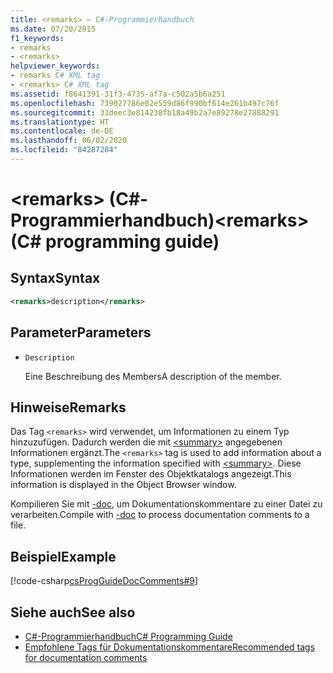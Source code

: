 ```yaml
---
title: <remarks> – C#-Programmierhandbuch
ms.date: 07/20/2015
f1_keywords:
- remarks
- <remarks>
helpviewer_keywords:
- remarks C# XML tag
- <remarks> C# XML tag
ms.assetid: f8641391-31f3-4735-af7a-c502a5b6a251
ms.openlocfilehash: 739027786e02e559d86f990bf614e261b497c76f
ms.sourcegitcommit: 33deec3e814238fb18a49b2a7e89278e27888291
ms.translationtype: HT
ms.contentlocale: de-DE
ms.lasthandoff: 06/02/2020
ms.locfileid: "84287284"
---
```

# <a name="remarks-c-programming-guide"></a><span data-ttu-id="43699-102">\<remarks> (C#-Programmierhandbuch)</span><span class="sxs-lookup"><span data-stu-id="43699-102">\<remarks> (C# programming guide)</span></span>

## <a name="syntax"></a><span data-ttu-id="43699-103">Syntax</span><span class="sxs-lookup"><span data-stu-id="43699-103">Syntax</span></span>

```xml
<remarks>description</remarks>
```

## <a name="parameters"></a><span data-ttu-id="43699-104">Parameter</span><span class="sxs-lookup"><span data-stu-id="43699-104">Parameters</span></span>

- `Description`

  <span data-ttu-id="43699-105">Eine Beschreibung des Members</span><span class="sxs-lookup"><span data-stu-id="43699-105">A description of the member.</span></span>

## <a name="remarks"></a><span data-ttu-id="43699-106">Hinweise</span><span class="sxs-lookup"><span data-stu-id="43699-106">Remarks</span></span>

<span data-ttu-id="43699-107">Das Tag `<remarks>` wird verwendet, um Informationen zu einem Typ hinzuzufügen. Dadurch werden die mit [\<summary>](./summary.md) angegebenen Informationen ergänzt.</span><span class="sxs-lookup"><span data-stu-id="43699-107">The `<remarks>` tag is used to add information about a type, supplementing the information specified with [\<summary>](./summary.md).</span></span> <span data-ttu-id="43699-108">Diese Informationen werden im Fenster des Objektkatalogs angezeigt.</span><span class="sxs-lookup"><span data-stu-id="43699-108">This information is displayed in the Object Browser window.</span></span>

<span data-ttu-id="43699-109">Kompilieren Sie mit [-doc](../../language-reference/compiler-options/doc-compiler-option.md), um Dokumentationskommentare zu einer Datei zu verarbeiten.</span><span class="sxs-lookup"><span data-stu-id="43699-109">Compile with [-doc](../../language-reference/compiler-options/doc-compiler-option.md) to process documentation comments to a file.</span></span>

## <a name="example"></a><span data-ttu-id="43699-110">Beispiel</span><span class="sxs-lookup"><span data-stu-id="43699-110">Example</span></span>

[!code-csharp[csProgGuideDocComments#9](~/samples/snippets/csharp/VS_Snippets_VBCSharp/csProgGuideDocComments/CS/DocComments.cs#9)]

## <a name="see-also"></a><span data-ttu-id="43699-111">Siehe auch</span><span class="sxs-lookup"><span data-stu-id="43699-111">See also</span></span>

- [<span data-ttu-id="43699-112">C#-Programmierhandbuch</span><span class="sxs-lookup"><span data-stu-id="43699-112">C# Programming Guide</span></span>](../index.md)
- [<span data-ttu-id="43699-113">Empfohlene Tags für Dokumentationskommentare</span><span class="sxs-lookup"><span data-stu-id="43699-113">Recommended tags for documentation comments</span></span>](./recommended-tags-for-documentation-comments.md)
